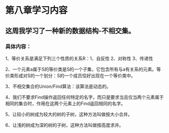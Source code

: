 # 第八章学习内容
## 这周我学习了一种新的数据结构-不相交集。
### 具体内容：
1、等价关系是满足下列三个性质的关系R：1、自反性  2、对称性  3、传递性

2、一个元素a属于S的等价类是S的一个子集，它包含所有与a有关系的元素。等价类形成对S的一个划分：S的一个成员恰好出现在一个等价类中。

3、不相交集合的Union/Find算法：该算法是动态的。

4、我们不要求Find操作返回任何特定的名字，而只是要求当且仅当两个元素属于相同的集合时，作用在这两个元素上的Find返回相同的名字。   

5、让较小的树成为较大的树的子树，这种方法叫做按大小合并。

6、让浅的树成为深的树的子树，这种方法叫做按高度求并。
